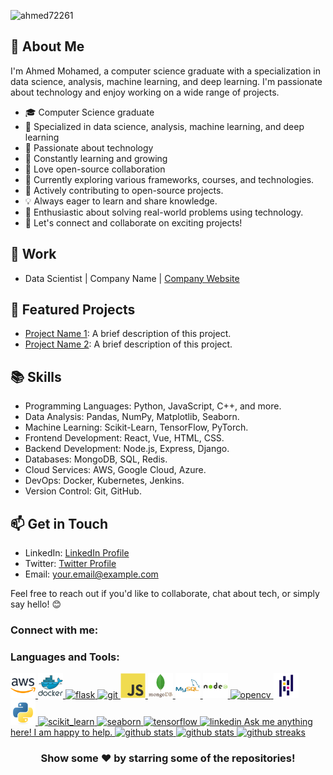<p align="left"> <img src="https://komarev.com/ghpvc/?username=ahmed72261&label=Profile%20views&color=0e75b6&style=flat" alt="ahmed72261" /> </p>

## 👋 About Me

I'm Ahmed Mohamed, a computer science graduate with a specialization in data science, analysis, machine learning, and deep learning. I'm passionate about technology and enjoy working on a wide range of projects. 
- 🎓 Computer Science graduate
- 💼 Specialized in data science, analysis, machine learning, and deep learning
- 🚀 Passionate about technology
- 🌱 Constantly learning and growing
- 🤖 Love open-source collaboration
- 🌱 Currently exploring various frameworks, courses, and technologies.
- 🔭 Actively contributing to open-source projects.
- 💡 Always eager to learn and share knowledge.
- 🚀 Enthusiastic about solving real-world problems using technology.
- 💬 Let's connect and collaborate on exciting projects!

## 💼 Work

- Data Scientist | Company Name | [Company Website](https://www.companywebsite.com)

## 🌟 Featured Projects

- [Project Name 1](https://github.com/yourusername/project1): A brief description of this project.
- [Project Name 2](https://github.com/yourusername/project2): A brief description of this project.

## 📚 Skills

- Programming Languages: Python, JavaScript, C++, and more.
- Data Analysis: Pandas, NumPy, Matplotlib, Seaborn.
- Machine Learning: Scikit-Learn, TensorFlow, PyTorch.
- Frontend Development: React, Vue, HTML, CSS.
- Backend Development: Node.js, Express, Django.
- Databases: MongoDB, SQL, Redis.
- Cloud Services: AWS, Google Cloud, Azure.
- DevOps: Docker, Kubernetes, Jenkins.
- Version Control: Git, GitHub.

## 📫 Get in Touch

- LinkedIn: [LinkedIn Profile](https://www.linkedin.com/in/yourusername)
- Twitter: [Twitter Profile](https://twitter.com/yourusername)
- Email: your.email@example.com

Feel free to reach out if you'd like to collaborate, chat about tech, or simply say hello! 😊

<h3 align="left">Connect with me:</h3>
<p align="left">
</p>

<h3 align="left">Languages and Tools:</h3>
<p align="left"> <a href="https://aws.amazon.com" target="_blank" rel="noreferrer"> <img src="https://raw.githubusercontent.com/devicons/devicon/master/icons/amazonwebservices/amazonwebservices-original-wordmark.svg" alt="aws" width="40" height="40"/> </a> <a href="https://www.docker.com/" target="_blank" rel="noreferrer"> <img src="https://raw.githubusercontent.com/devicons/devicon/master/icons/docker/docker-original-wordmark.svg" alt="docker" width="40" height="40"/> </a> <a href="https://flask.palletsprojects.com/" target="_blank" rel="noreferrer"> <img src="https://www.vectorlogo.zone/logos/pocoo_flask/pocoo_flask-icon.svg" alt="flask" width="40" height="40"/> </a> <a href="https://git-scm.com/" target="_blank" rel="noreferrer"> <img src="https://www.vectorlogo.zone/logos/git-scm/git-scm-icon.svg" alt="git" width="40" height="40"/> </a> <a href="https://developer.mozilla.org/en-US/docs/Web/JavaScript" target="_blank" rel="noreferrer"> <img src="https://raw.githubusercontent.com/devicons/devicon/master/icons/javascript/javascript-original.svg" alt="javascript" width="40" height="40"/> </a> <a href="https://www.mongodb.com/" target="_blank" rel="noreferrer"> <img src="https://raw.githubusercontent.com/devicons/devicon/master/icons/mongodb/mongodb-original-wordmark.svg" alt="mongodb" width="40" height="40"/> </a> <a href="https://www.mysql.com/" target="_blank" rel="noreferrer"> <img src="https://raw.githubusercontent.com/devicons/devicon/master/icons/mysql/mysql-original-wordmark.svg" alt="mysql" width="40" height="40"/> </a> <a href="https://nodejs.org" target="_blank" rel="noreferrer"> <img src="https://raw.githubusercontent.com/devicons/devicon/master/icons/nodejs/nodejs-original-wordmark.svg" alt="nodejs" width="40" height="40"/> </a> <a href="https://opencv.org/" target="_blank" rel="noreferrer"> <img src="https://www.vectorlogo.zone/logos/opencv/opencv-icon.svg" alt="opencv" width="40" height="40"/> </a> <a href="https://pandas.pydata.org/" target="_blank" rel="noreferrer"> <img src="https://raw.githubusercontent.com/devicons/devicon/2ae2a900d2f041da66e950e4d48052658d850630/icons/pandas/pandas-original.svg" alt="pandas" width="40" height="40"/> </a> <a href="https://www.python.org" target="_blank" rel="noreferrer"> <img src="https://raw.githubusercontent.com/devicons/devicon/master/icons/python/python-original.svg" alt="python" width="40" height="40"/> </a> <a href="https://scikit-learn.org/" target="_blank" rel="noreferrer"> <img src="https://upload.wikimedia.org/wikipedia/commons/0/05/Scikit_learn_logo_small.svg" alt="scikit_learn" width="40" height="40"/> </a> <a href="https://seaborn.pydata.org/" target="_blank" rel="noreferrer"> <img src="https://seaborn.pydata.org/_images/logo-mark-lightbg.svg" alt="seaborn" width="40" height="40"/> </a> <a href="https://www.tensorflow.org" target="_blank" rel="noreferrer"> <img src="https://www.vectorlogo.zone/logos/tensorflow/tensorflow-icon.svg" alt="tensorflow" width="40" height="40"/> </a> <a href="https://linkedin.com/in/haddad308" target="_blank" rel="noreferrer"> <img src="https://img.shields.io/badge/-LinkedIn-0e76a8?style=flat-square&logo=Linkedin&logoColor=white" alt="linkedin" width="40" height="40"/> </a> <a href="https://visitor-badge.glitch.me/badge?page_id=iampavangandhi.iampavangandhi&style=flat-square&color=0088cc" target="_blank" rel="noreferrer"><a ![](https://visitor-badge.glitch.me/badge?page_id=iampavangandhi.iampavangandhi&style=flat-square&color=0088cc) </a> <a href="https://github.com/iampavangandhi/iampavangandhi/issues/2" target="_blank" rel="noreferrer"> Ask me anything here! I am happy to help. </a> <a href="https://github-readme-stats.vercel.app/api?username=haddad308&show_icons=true&hide_border=true&&count_private=true&include_all_commits=true" target="_blank" rel="noreferrer"> <img src="https://github-readme-stats.vercel.app/api?username=haddad308&show_icons=true&hide_border=true&&count_private=true&include_all_commits=true" alt="github stats" width="180em" height="180em"/> </a> <a href="https://github-readme-stats.vercel.app/api/top-langs/?username=haddad308&exclude_repo=KNN-Image-Classification&show_icons=true&hide_border=true&layout=compact&langs_count=8" target="_blank" rel="noreferrer"> <img src="https://github-readme-stats.vercel.app/api/top-langs/?username=haddad308&exclude_repo=KNN-Image-Classification&show_icons=true&hide_border=true&layout=compact&langs_count=8" alt="github stats" width="180em" height="180em"/> </a> <a href="https://github-readme-streak-stats.herokuapp.com/?user=haddad308&hide_border=true" target="_blank" rel="noreferrer"> <img src="https://github-readme-streak-stats.herokuapp.com/?user=haddad308&hide_border=true" alt="github streaks" width="180em" height="180em"/> </a>

<div align="center">

### Show some ❤️ by starring some of the repositories!

</div>
